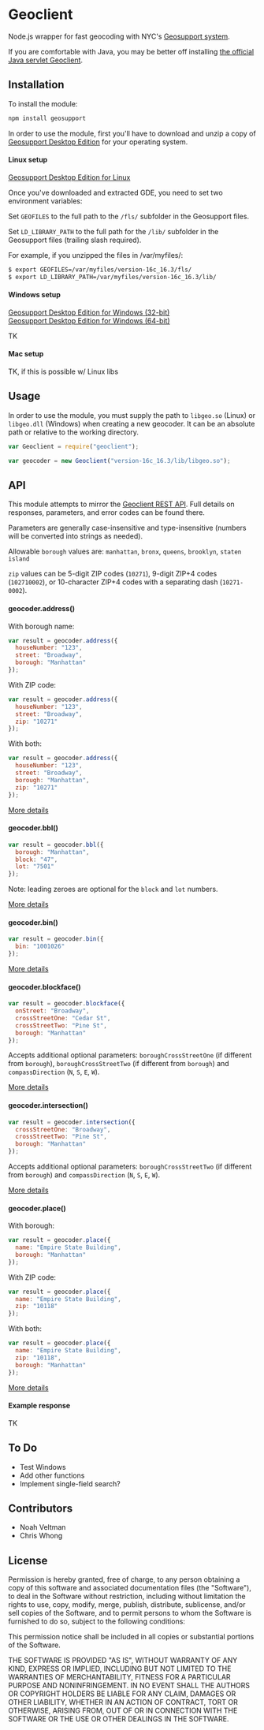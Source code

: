 # Geoclient

Node.js wrapper for fast geocoding with NYC's [Geosupport system]().

If you are comfortable with Java, you may be better off installing [the official Java servlet Geoclient](https://github.com/CityOfNewYork/geoclient).

## Installation

To install the module:

```sh
npm install geosupport
```

In order to use the module, first you'll have to download and unzip a copy of [Geosupport Desktop Edition](https://www1.nyc.gov/site/planning/data-maps/open-data/dwn-gde-home.page) for your operating system.

#### Linux setup

[Geosupport Desktop Edition for Linux](https://www1.nyc.gov/assets/planning/download/zip/data-maps/open-data/gdelx16b.zip)

Once you've downloaded and extracted GDE, you need to set two environment variables:

Set `GEOFILES` to the full path to the `/fls/` subfolder in the Geosupport files.

Set `LD_LIBRARY_PATH` to the full path for the `/lib/` subfolder in the Geosupport files (trailing slash required).

For example, if you unzipped the files in /var/myfiles/:

```sh
$ export GEOFILES=/var/myfiles/version-16c_16.3/fls/
$ export LD_LIBRARY_PATH=/var/myfiles/version-16c_16.3/lib/
```

#### Windows setup

[Geosupport Desktop Edition for Windows (32-bit)](https://www1.nyc.gov/assets/planning/download/zip/data-maps/open-data/gde16b.zip)  
[Geosupport Desktop Edition for Windows (64-bit)](https://www1.nyc.gov/assets/planning/download/zip/data-maps/open-data/gde6416b.zip)

TK

#### Mac setup

TK, if this is possible w/ Linux libs

## Usage

In order to use the module, you must supply the path to `libgeo.so` (Linux) or `libgeo.dll` (Windows) when creating a new geocoder. It can be an absolute path or relative to the working directory.

```js
var Geoclient = require("geoclient");

var geocoder = new Geoclient("version-16c_16.3/lib/libgeo.so");
```

## API

This module attempts to mirror the [Geoclient REST API](https://api.cityofnewyork.us/geoclient/v1/doc). Full details on responses, parameters, and error codes can be found there.

Parameters are generally case-insensitive and type-insensitive (numbers will be converted into strings as needed).

Allowable `borough` values are: `manhattan`, `bronx`, `queens`, `brooklyn`, `staten island`

`zip` values can be 5-digit ZIP codes (`10271`), 9-digit ZIP+4 codes (`102710002`), or 10-character ZIP+4 codes with a separating dash (`10271-0002`).

#### geocoder.address()

With borough name:

```js
var result = geocoder.address({
  houseNumber: "123",
  street: "Broadway",
  borough: "Manhattan"
});
```

With ZIP code:

```js
var result = geocoder.address({
  houseNumber: "123",
  street: "Broadway",
  zip: "10271"
});
```

With both:

```js
var result = geocoder.address({
  houseNumber: "123",
  street: "Broadway",
  borough: "Manhattan",
  zip: "10271"
});
```

[More details](https://api.cityofnewyork.us/geoclient/v1/doc#section-1.2.1)

#### geocoder.bbl()

```js
var result = geocoder.bbl({
  borough: "Manhattan",
  block: "47",
  lot: "7501"
});
```
Note: leading zeroes are optional for the `block` and `lot` numbers.

[More details](https://api.cityofnewyork.us/geoclient/v1/doc#section-1.2.2)

#### geocoder.bin()

```js
var result = geocoder.bin({
  bin: "1001026"
});
```

[More details](https://api.cityofnewyork.us/geoclient/v1/doc#section-1.2.3)

#### geocoder.blockface()

```js
var result = geocoder.blockface({
  onStreet: "Broadway",
  crossStreetOne: "Cedar St",
  crossStreetTwo: "Pine St",
  borough: "Manhattan"
});
```

Accepts additional optional parameters: `boroughCrossStreetOne` (if different from `borough`), `boroughCrossStreetTwo` (if different from `borough`) and `compassDirection` (`N`, `S`, `E`, `W`).

[More details](https://api.cityofnewyork.us/geoclient/v1/doc#section-1.2.4)

#### geocoder.intersection()

```js
var result = geocoder.intersection({
  crossStreetOne: "Broadway",
  crossStreetTwo: "Pine St",
  borough: "Manhattan"
});
```

Accepts additional optional parameters: `boroughCrossStreetTwo` (if different from `borough`) and `compassDirection` (`N`, `S`, `E`, `W`).

[More details](https://api.cityofnewyork.us/geoclient/v1/doc#section-1.2.5)

#### geocoder.place()

With borough:

```js
var result = geocoder.place({
  name: "Empire State Building",
  borough: "Manhattan"
});
```

With ZIP code:

```js
var result = geocoder.place({
  name: "Empire State Building",
  zip: "10118"
});
```

With both:

```js
var result = geocoder.place({
  name: "Empire State Building",
  zip: "10118",
  borough: "Manhattan"
});
```

[More details](https://api.cityofnewyork.us/geoclient/v1/doc#section-1.2.6)

#### Example response

TK

## To Do

* Test Windows
* Add other functions
* Implement single-field search?

## Contributors

* Noah Veltman
* Chris Whong

## License

Permission is hereby granted, free of charge, to any person obtaining a copy of this software and associated documentation files (the "Software"), to deal in the Software without restriction, including without limitation the rights to use, copy, modify, merge, publish, distribute, sublicense, and/or sell copies of the Software, and to permit persons to whom the Software is furnished to do so, subject to the following conditions:

This permission notice shall be included in all copies or substantial portions of the Software.

THE SOFTWARE IS PROVIDED "AS IS", WITHOUT WARRANTY OF ANY KIND, EXPRESS OR IMPLIED, INCLUDING BUT NOT LIMITED TO THE WARRANTIES OF MERCHANTABILITY, FITNESS FOR A PARTICULAR PURPOSE AND NONINFRINGEMENT. IN NO EVENT SHALL THE AUTHORS OR COPYRIGHT HOLDERS BE LIABLE FOR ANY CLAIM, DAMAGES OR OTHER LIABILITY, WHETHER IN AN ACTION OF CONTRACT, TORT OR OTHERWISE, ARISING FROM, OUT OF OR IN CONNECTION WITH THE SOFTWARE OR THE USE OR OTHER DEALINGS IN THE SOFTWARE.

